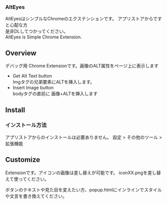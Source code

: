 ### AltEyes
AltEyesはシンプルなChromeのエクステンションです。
アプリストアからですと心配な方   
是非DLしてつかってください。   
AltEyes is Simple Chrome Extension.

## Overview
デバッグ用 Chrome Extensionです。画像のALT属性をページ上に表示します
- Get Alt Text button  
  Imgタグの兄弟要素にALTを挿入します。
- Insert Image button  
  bodyタグの直前に 画像+ALTを挿入します

## Install
### インストール方法
アプリストアからのインストールは必要ありません。
設定 > その他のツール > 拡張機能

## Customize
Extensionです。アイコンの画像は差し替えが可能です。
iconXX.pngを差し替えて使ってください。

ボタンのテキストや見た目を変えたい方、popup.htmlにインラインでスタイルや文言を書き換えてください。